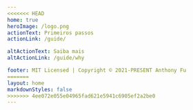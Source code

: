 ```yaml
---
<<<<<<< HEAD
home: true
heroImage: /logo.png
actionText: Primeiros passos
actionLink: /guide/

altActionText: Saiba mais
altActionLink: /guide/why

footer: MIT Licensed | Copyright © 2021-PRESENT Anthony Fu
=======
layout: home
markdownStyles: false
>>>>>>> 4ee072e055e04965fad621e5941c6905ef2a2be0
---
```


<LandingPage />
